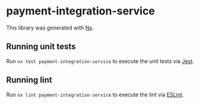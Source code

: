 # payment-integration-service

This library was generated with [Nx](https://nx.dev).


## Running unit tests

Run `nx test payment-integration-service` to execute the unit tests via [Jest](https://jestjs.io).


## Running lint

Run `nx lint payment-integration-service` to execute the lint via [ESLint](https://eslint.org/).

